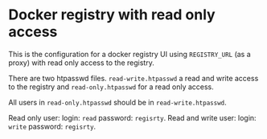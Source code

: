 # Docker registry with read only access

This is the configuration for a docker registry UI using `REGISTRY_URL` (as a proxy) with read only access to the registry.

There are two htpasswd files. `read-write.htpasswd` a read and write access to the registry and `read-only.htpasswd` for a read only access.

All users in `read-only.htpasswd` should be in `read-write.htpasswd`.

Read only user: login: `read` password: `regisrty`.
Read and write user: login: `write` password: `regisrty`.
